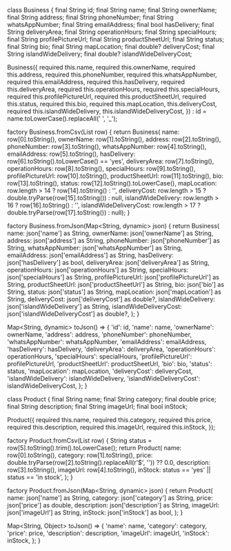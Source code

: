 class Business {
  final String id;
  final String name;
  final String ownerName;
  final String address;
  final String phoneNumber;
  final String whatsAppNumber;
  final String emailAddress;
  final bool hasDelivery;
  final String deliveryArea;
  final String operationHours;
  final String specialHours;
  final String profilePictureUrl;
  final String productSheetUrl;
  final String status;
  final String bio;
  final String mapLocation;
  final double? deliveryCost;
  final String islandWideDelivery;
  final double? islandWideDeliveryCost;

  Business({
    required this.name,
    required this.ownerName,
    required this.address,
    required this.phoneNumber,
    required this.whatsAppNumber,
    required this.emailAddress,
    required this.hasDelivery,
    required this.deliveryArea,
    required this.operationHours,
    required this.specialHours,
    required this.profilePictureUrl,
    required this.productSheetUrl,
    required this.status,
    required this.bio,
    required this.mapLocation,
    this.deliveryCost,
    required this.islandWideDelivery,
    this.islandWideDeliveryCost,
  }) : id = name.toLowerCase().replaceAll(' ', '_');

  factory Business.fromCsv(List<dynamic> row) {
    return Business(
      name: row[0].toString(),
      ownerName: row[1].toString(),
      address: row[2].toString(),
      phoneNumber: row[3].toString(),
      whatsAppNumber: row[4].toString(),
      emailAddress: row[5].toString(),
      hasDelivery: row[6].toString().toLowerCase() == 'yes',
      deliveryArea: row[7].toString(),
      operationHours: row[8].toString(),
      specialHours: row[9].toString(),
      profilePictureUrl: row[10].toString(),
      productSheetUrl: row[11].toString(),
      bio: row[13].toString(),
      status: row[12].toString().toLowerCase(),
      mapLocation: row.length > 14 ? row[14].toString() : '',
      deliveryCost: row.length > 15 ? double.tryParse(row[15].toString()) : null,
      islandWideDelivery: row.length > 16 ? row[16].toString() : '',
      islandWideDeliveryCost: row.length > 17 ? double.tryParse(row[17].toString()) : null);
  }

  factory Business.fromJson(Map<String, dynamic> json) {
    return Business(
      name: json['name'] as String,
      ownerName: json['ownerName'] as String,
      address: json['address'] as String,
      phoneNumber: json['phoneNumber'] as String,
      whatsAppNumber: json['whatsAppNumber'] as String,
      emailAddress: json['emailAddress'] as String,
      hasDelivery: json['hasDelivery'] as bool,
      deliveryArea: json['deliveryArea'] as String,
      operationHours: json['operationHours'] as String,
      specialHours: json['specialHours'] as String,
      profilePictureUrl: json['profilePictureUrl'] as String,
      productSheetUrl: json['productSheetUrl'] as String,
      bio: json['bio'] as String,
      status: json['status'] as String,
      mapLocation: json['mapLocation'] as String,
      deliveryCost: json['deliveryCost'] as double?,
      islandWideDelivery: json['islandWideDelivery'] as String,
      islandWideDeliveryCost: json['islandWideDeliveryCost'] as double?,
    );
  }

  Map<String, dynamic> toJson() => {
        'id': id,
        'name': name,
        'ownerName': ownerName,
        'address': address,
        'phoneNumber': phoneNumber,
        'whatsAppNumber': whatsAppNumber,
        'emailAddress': emailAddress,
        'hasDelivery': hasDelivery,
        'deliveryArea': deliveryArea,
        'operationHours': operationHours,
        'specialHours': specialHours,
        'profilePictureUrl': profilePictureUrl,
        'productSheetUrl': productSheetUrl,
        'bio': bio,
        'status': status,
        'mapLocation': mapLocation,
        'deliveryCost': deliveryCost,
        'islandWideDelivery': islandWideDelivery,
        'islandWideDeliveryCost': islandWideDeliveryCost,
      };
}

class Product {
  final String name;
  final String category;
  final double price;
  final String description;
  final String imageUrl;
  final bool inStock;

  Product({
    required this.name,
    required this.category,
    required this.price,
    required this.description,
    required this.imageUrl,
    required this.inStock,
  });

  factory Product.fromCsv(List<dynamic> row) {
    String status = row[5].toString().trim().toLowerCase();
    return Product(
      name: row[0].toString(),
      category: row[1].toString(),
      price: double.tryParse(row[2].toString().replaceAll(r'$', '')) ?? 0.0,
      description: row[3].toString(),
      imageUrl: row[4].toString(),
      inStock: status == 'yes' || status == 'in stock',
    );
  }

  factory Product.fromJson(Map<String, dynamic> json) {
    return Product(
      name: json['name'] as String,
      category: json['category'] as String,
      price: json['price'] as double,
      description: json['description'] as String,
      imageUrl: json['imageUrl'] as String,
      inStock: json['inStock'] as bool,
    );
  }

  Map<String, Object> toJson() => {
        'name': name,
        'category': category,
        'price': price,
        'description': description,
        'imageUrl': imageUrl,
        'inStock': inStock,
      };
}